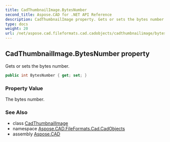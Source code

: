 ```yaml
---
title: CadThumbnailImage.BytesNumber
second_title: Aspose.CAD for .NET API Reference
description: CadThumbnailImage property. Gets or sets the bytes number
type: docs
weight: 20
url: /net/aspose.cad.fileformats.cad.cadobjects/cadthumbnailimage/bytesnumber/
---
```

## CadThumbnailImage.BytesNumber property

Gets or sets the bytes number.

```csharp
public int BytesNumber { get; set; }
```

### Property Value

The bytes number.

### See Also

* class [CadThumbnailImage](../)
* namespace [Aspose.CAD.FileFormats.Cad.CadObjects](../../cadthumbnailimage/)
* assembly [Aspose.CAD](../../../)


